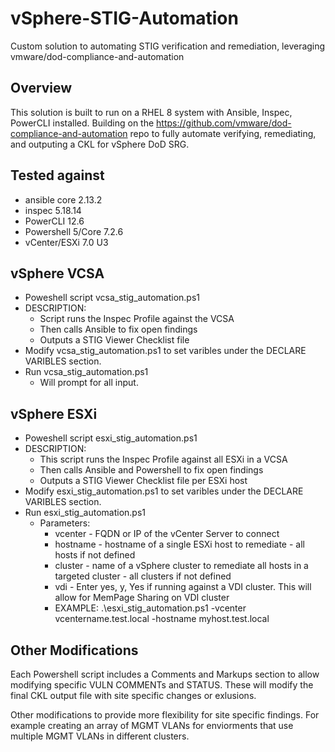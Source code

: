# vSphere-STIG-Automation
Custom solution to automating STIG verification and remediation, leveraging vmware/dod-compliance-and-automation

## Overview
This solution is built to run on a RHEL 8 system with Ansible, Inspec, PowerCLI installed.
Building on the https://github.com/vmware/dod-compliance-and-automation repo to fully automate verifying, remediating, and outputing a CKL for vSphere DoD SRG.

## Tested against
* ansible core 2.13.2
* inspec 5.18.14
* PowerCLI 12.6
* Powershell 5/Core 7.2.6
* vCenter/ESXi 7.0 U3

## vSphere VCSA
* Poweshell script vcsa_stig_automation.ps1
* DESCRIPTION:
  * Script runs the Inspec Profile against the VCSA
  * Then calls Ansible to fix open findings
  * Outputs a STIG Viewer Checklist file
* Modify vcsa_stig_automation.ps1 to set varibles under the DECLARE VARIBLES section.
* Run vcsa_stig_automation.ps1 
  * Will prompt for all input. 

## vSphere ESXi
* Poweshell script esxi_stig_automation.ps1
* DESCRIPTION:
  * This script runs the Inspec Profile against all ESXi in a VCSA
  * Then calls Ansible and Powershell to fix open findings
  * Outputs a STIG Viewer Checklist file per ESXi host
* Modify esxi_stig_automation.ps1 to set varibles under the DECLARE VARIBLES section.
* Run esxi_stig_automation.ps1 
  * Parameters: 
    * vcenter - FQDN or IP of the vCenter Server to connect
    * hostname - hostname of a single ESXi host to remediate - all hosts if not defined
    * cluster - name of a vSphere cluster to remediate all hosts in a targeted cluster - all clusters if not defined
    * vdi - Enter yes, y, Yes if running against a VDI cluster. This will allow for MemPage Sharing on VDI cluster
    * EXAMPLE: .\esxi_stig_automation.ps1 -vcenter vcentername.test.local -hostname myhost.test.local

## Other Modifications
Each Powershell script includes a Comments and Markups section to allow modifying specific VULN COMMENTs and STATUS. These will modify the final CKL output file with site specific changes or exlusions.

Other modifications to provide more flexibility for site specific findings. For example creating an array of MGMT VLANs for enviorments that use multiple MGMT VLANs in different clusters. 
